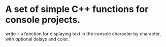 # A set of simple C++ functions for console projects.

write – a function for displaying text in the console character by character, with optional delays and color.
